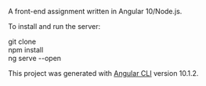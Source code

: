A front-end assignment written in Angular 10/Node.js.  

To install and run the server:

git clone  
npm install  
ng serve --open  

This project was generated with [Angular CLI](https://github.com/angular/angular-cli) version 10.1.2.
